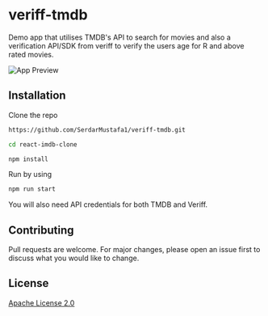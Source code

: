 # veriff-tmdb

Demo app that utilises TMDB's API to search for movies and also a verification API/SDK from veriff to verify the users age for R and above rated movies.

![App Preview](/src/assets/vmdb.gif)

## Installation

Clone the repo

```bash
https://github.com/SerdarMustafa1/veriff-tmdb.git
```

```bash
cd react-imdb-clone
```

```bash
npm install
```

Run by using

```bash
npm run start
```

You will also need API credentials for both TMDB and Veriff.

## Contributing

Pull requests are welcome. For major changes, please open an issue first to discuss what you would like to change.

## License

[Apache License 2.0](https://opensource.org/licenses/Apache-2.0)
